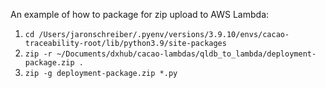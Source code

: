 An example of how to package for zip upload to AWS Lambda:
1. `cd /Users/jaronschreiber/.pyenv/versions/3.9.10/envs/cacao-traceability-root/lib/python3.9/site-packages`
2. `zip -r ~/Documents/dxhub/cacao-lambdas/qldb_to_lambda/deployment-package.zip .`
3. `zip -g deployment-package.zip *.py`
